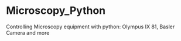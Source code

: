 # Microscopy_Python
Controlling Microscopy equipment with python: Olympus IX 81, Basler Camera and more
